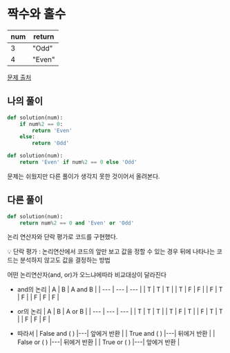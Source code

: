 # 짝수와 홀수

| num | return |
| --- | --- |
| 3 | "Odd" |
| 4 | "Even" |

[문제 출처](https://school.programmers.co.kr/learn/courses/30/lessons/12937)

## 나의 풀이

```python
def solution(num):
    if num%2 == 0:
        return 'Even'
    else:
        return 'Odd'
```
```python
def solution(num):
	return 'Even' if num%2 == 0 else 'Odd'
```
문제는 쉬웠지만 다른 풀이가 생각지 못한 것이어서 올려본다.

## 다른 풀이

```python
def solution(num):
	return num%2 == 0 and 'Even' or 'Odd'
```

논리 연산자와 단락 평가로 코드를 구현했다.

<aside>
💡 단락 평가 : 논리연산에서 코드의 앞만 보고 값을 정할 수 있는 경우 뒤에 나타나는 코드는 분석하지 않고도 값을 결정하는 방법

</aside>

어떤 논리연산자(and, or)가 오느냐에따라 비교대상이 달라진다

- and의 논리
    | A | B | A and B |
    | --- | --- | --- |
    | T | T | T |
    | T | F | F |
    | F | T | F |
    | F | F | F |
- or의 논리
    | A | B | A or B |
    | --- | --- | --- |
    | T | T | T |
    | T | F | T |
    | F | T | T |
    | F | F | F |

- 따라서
    |  False and ( ) |---| 앞에거 반환 |
    |  True and ( ) |---| 뒤에거 반환 |
    |  False or ( ) |---| 뒤에거 반환 |
    |  True or ( ) |---| 앞에거 반환 |